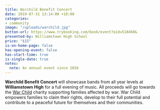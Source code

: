 ```yaml
---
title: Warchild Benefit Concert
date: 2019-07-31 13:14:00 +10:00
categories:
- community
image: "/uploads/warchild.jpg"
button-url: https://www.trybooking.com/book/event?eid=518460&
presented-by: Williamstown High School
price: "$15"
is-on-home-page: false
has-opening-event: false
has-start-time: true
is-single-date: true
notes:
  note: An annual event since 2016
---
```


**Warchild Benefit Concert** will showcase bands from all year levels at **Williamstown High** for a full evening of music. All proceeds will go towards the [War Child](https://www.warchild.org/) charity supporting families affected by war. War Child empowers families to claim their rights, develop to their full potential and contribute to a peaceful future for themselves and their communities.